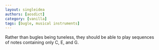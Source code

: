 ```yaml
---
layout: singleidea
authors: [aosdict]
category: [vanilla]
tags: [bugle, musical instruments]
---
```

Rather than bugles being tuneless, they should be able to play sequences of
notes containing only C, E, and G.
